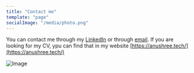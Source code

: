 ```yaml
---
title: "Contact me"
template: "page"
socialImage: "/media/photo.png"
---
```


You can contact me through my [LinkedIn](www.linkedin.com/in/anushree-bagchi) or through [email](mailto:anushreebagchi4791@gmail.com). If you are looking for my CV, ypu can find that in my website [https://anushree.tech/](https://anushree.tech/)

![Image](/Blog/media/image-4.jpg)

